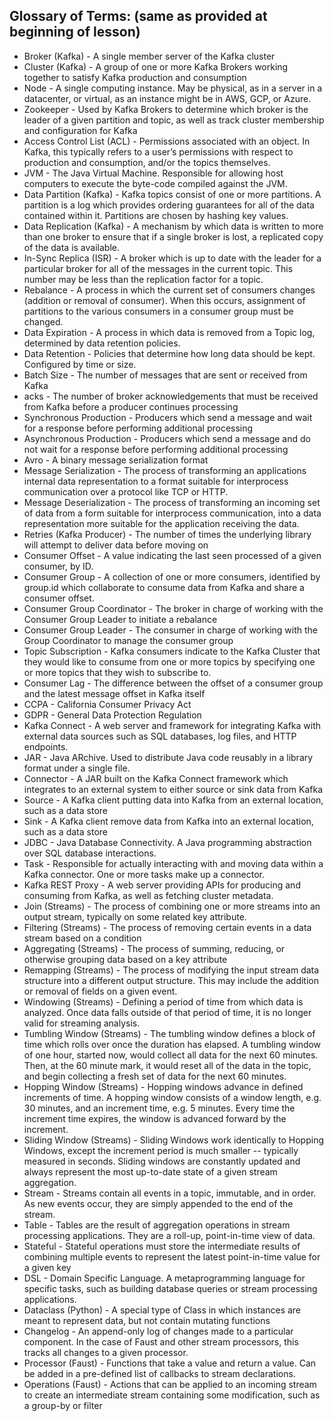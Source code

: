 ## Glossary of Terms: (same as provided at beginning of lesson)
- Broker (Kafka) - A single member server of the Kafka cluster
- Cluster (Kafka) - A group of one or more Kafka Brokers working together to satisfy Kafka production and consumption
- Node - A single computing instance. May be physical, as in a server in a datacenter, or virtual, as an instance might be in AWS, GCP, or Azure.
- Zookeeper - Used by Kafka Brokers to determine which broker is the leader of a given partition and topic, as well as track cluster membership and configuration for Kafka
- Access Control List (ACL) - Permissions associated with an object. In Kafka, this typically refers to a user’s permissions with respect to production and consumption, and/or the topics themselves.
- JVM - The Java Virtual Machine. Responsible for allowing host computers to execute the byte-code compiled against the JVM.
- Data Partition (Kafka) - Kafka topics consist of one or more partitions. A partition is a log which provides ordering guarantees for all of the data contained within it. Partitions are chosen by hashing key values.
- Data Replication (Kafka) - A mechanism by which data is written to more than one broker to ensure that if a single broker is lost, a replicated copy of the data is available.
- In-Sync Replica (ISR) - A broker which is up to date with the leader for a particular broker for all of the messages in the current topic. This number may be less than the replication factor for a topic.
- Rebalance - A process in which the current set of consumers changes (addition or removal of consumer). When this occurs, assignment of partitions to the various consumers in a consumer group must be changed.
- Data Expiration - A process in which data is removed from a Topic log, determined by data retention policies.
- Data Retention - Policies that determine how long data should be kept. Configured by time or size.
- Batch Size - The number of messages that are sent or received from Kafka
- acks - The number of broker acknowledgements that must be received from Kafka before a producer continues processing
- Synchronous Production - Producers which send a message and wait for a response before performing additional processing
- Asynchronous Production - Producers which send a message and do not wait for a response before performing additional processing
- Avro - A binary message serialization format
- Message Serialization - The process of transforming an applications internal data representation to a format suitable for interprocess communication over a protocol like TCP or HTTP.
- Message Deserialization - The process of transforming an incoming set of data from a form suitable for interprocess communication, into a data representation more suitable for the application receiving the data.
- Retries (Kafka Producer) - The number of times the underlying library will attempt to deliver data before moving on
- Consumer Offset - A value indicating the last seen processed of a given consumer, by ID.
- Consumer Group - A collection of one or more consumers, identified by group.id which collaborate to consume data from Kafka and share a consumer offset.
- Consumer Group Coordinator - The broker in charge of working with the Consumer Group Leader to initiate a rebalance
- Consumer Group Leader - The consumer in charge of working with the Group Coordinator to manage the consumer group
- Topic Subscription - Kafka consumers indicate to the Kafka Cluster that they would like to consume from one or more topics by specifying one or more topics that they wish to subscribe to.
- Consumer Lag - The difference between the offset of a consumer group and the latest message offset in Kafka itself
- CCPA - California Consumer Privacy Act
- GDPR - General Data Protection Regulation
- Kafka Connect - A web server and framework for integrating Kafka with external data sources such as SQL databases, log files, and HTTP endpoints.
- JAR - Java ARchive. Used to distribute Java code reusably in a library format under a single file.
- Connector - A JAR built on the Kafka Connect framework which integrates to an external system to either source or sink data from Kafka
- Source - A Kafka client putting data into Kafka from an external location, such as a data store
- Sink - A Kafka client remove data from Kafka into an external location, such as a data store
- JDBC - Java Database Connectivity. A Java programming abstraction over SQL database interactions.
- Task - Responsible for actually interacting with and moving data within a Kafka connector. One or more tasks make up a connector.
- Kafka REST Proxy - A web server providing APIs for producing and consuming from Kafka, as well as fetching cluster metadata.
- Join (Streams) - The process of combining one or more streams into an output stream, typically on some related key attribute.
- Filtering (Streams) - The process of removing certain events in a data stream based on a condition
- Aggregating (Streams) - The process of summing, reducing, or otherwise grouping data based on a key attribute
- Remapping (Streams) - The process of modifying the input stream data structure into a different output structure. This may include the addition or removal of fields on a given event.
- Windowing (Streams) - Defining a period of time from which data is analyzed. Once data falls outside of that period of time, it is no longer valid for streaming analysis.
- Tumbling Window (Streams) - The tumbling window defines a block of time which rolls over once the duration has elapsed. A tumbling window of one hour, started now, would collect all data for the next 60 minutes. Then, at the 60 minute mark, it would reset all of the data in the topic, and begin collecting a fresh set of data for the next 60 minutes.
- Hopping Window (Streams) - Hopping windows advance in defined increments of time. A hopping window consists of a window length, e.g. 30 minutes, and an increment time, e.g. 5 minutes. Every time the increment time expires, the window is advanced forward by the increment.
- Sliding Window (Streams) - Sliding Windows work identically to Hopping Windows, except the increment period is much smaller -- typically measured in seconds. Sliding windows are constantly updated and always represent the most up-to-date state of a given stream aggregation.
- Stream - Streams contain all events in a topic, immutable, and in order. As new events occur, they are simply appended to the end of the stream.
- Table - Tables are the result of aggregation operations in stream processing applications. They are a roll-up, point-in-time view of data.
- Stateful - Stateful operations must store the intermediate results of combining multiple events to represent the latest point-in-time value for a given key
- DSL - Domain Specific Language. A metaprogramming language for specific tasks, such as building database queries or stream processing applications.
- Dataclass (Python) - A special type of Class in which instances are meant to represent data, but not contain mutating functions
- Changelog - An append-only log of changes made to a particular component. In the case of Faust and other stream processors, this tracks all changes to a given processor.
- Processor (Faust) - Functions that take a value and return a value. Can be added in a pre-defined list of callbacks to stream declarations.
- Operations (Faust) - Actions that can be applied to an incoming stream to create an intermediate stream containing some modification, such as a group-by or filter